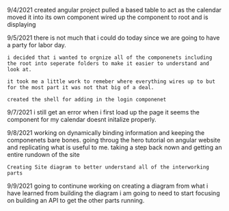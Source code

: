 9/4/2021
    created angular project
    pulled a based table to act as the calendar
    moved it into its own component 
    wired up the component to root and is displaying
    

       
9/5/2021
    there is not much that i could do today since we are going to have a party for labor day. 

    i decided that i wanted to orgnize all of the componenets including the root into seperate folders to make it easier to understand and look at. 

    it took me a little work to remeber where everything wires up to but for the most part it was not that big of a deal. 

    created the shell for adding in the login componenet 


9/7/2021
    i still get an error when i first load up the page it seems the component for my calendar doesnt initalize properly.

9/8/2021
    working on dynamically binding information and keeping the componenets bare bones. 
    going throug the hero tutorial on angular website and replicating what is useful to me. 
    taking a step back nown and getting an entire rundown of the site 
    
    Creating Site diagram to better understand all of the interworking parts 

9/9/2021
    going to continune working on creating a diagram 
    from what i have learned from building the diagram i am going to need to start focusing on building an API to get the other parts running. 

    
